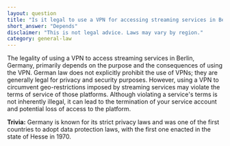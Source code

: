 ```yaml
---
layout: question
title: "Is it legal to use a VPN for accessing streaming services in Berlin, Germany?"
short_answer: "Depends"
disclaimer: "This is not legal advice. Laws may vary by region."
category: general-law
---
```

The legality of using a VPN to access streaming services in Berlin, Germany, primarily depends on the purpose and the consequences of using the VPN. German law does not explicitly prohibit the use of VPNs; they are generally legal for privacy and security purposes. However, using a VPN to circumvent geo-restrictions imposed by streaming services may violate the terms of service of those platforms. Although violating a service's terms is not inherently illegal, it can lead to the termination of your service account and potential loss of access to the platform.

**Trivia:** Germany is known for its strict privacy laws and was one of the first countries to adopt data protection laws, with the first one enacted in the state of Hesse in 1970.
